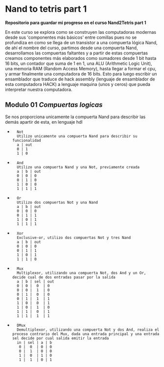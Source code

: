 # Nand to tetris part 1

**Repositorio para guardar mi progreso en el curso Nand2Tetris part 1**

En este curso se explora como se construyen las computadoras modernas desde sus 'componentes más básicos' entre comillas pues no se profundiza en como se llega de un transistor a una compuerta lógica Nand, de ahí el nombre del curso, partimos desde una compuerta Nand, desarrollamos las compuertas faltantes y a partir de estas compuertas creamos componentes más elaborados como sumadores desde 1 bit hasta 16 bits, un contador que suma de 1 en 1, una ALU (Arithmetic Logic Unit), una memoria RAM (Random Access Memory), hasta llegar a formar el cpu, y armar finalmente una computadora de 16 bits.
Esto para luego escribir un ensamblador que traduce de hack assembly (lenguaje de ensamblador de esta computadora HACK) a lenguaje maquina (unos y ceros) que pueda interpretar nuestra computadora.

## Modulo 01 ***Compuertas logicas***

Se nos proporciona unicamente la compuerta Nand para describir las demás apartir de esta, en lenguaje hdl
    
-       Not
        Utilizo unicamente una compuerta Nand para describir su funcionalidad
        a | out
        0 | 1 
        1 | 0

-       And
        Utilizo una compuerta Nand y una Not, previamente creada
        a | b | out
        0 | 0 | 0
        0 | 1 | 0
        1 | 0 | 0
        1 | 1 | 1

-       Or
        Utilizo dos compuertas Not y una Nand
        a | b | out
        0 | 0 | 0
        0 | 1 | 1
        1 | 0 | 1
        1 | 1 | 1

-       Xor
        Exclusive-or, utilizo dos compuertas Not y tres Nand
        a | b | out
        0 | 0 | 0
        0 | 1 | 1
        1 | 0 | 1
        1 | 1 | 0

-       Mux
        Multiplexor, utilizando una compuerta Not, dos And y un Or, decide cual de dos entradas pasar por la salida 
        a | b | sel | out
        0 | 0 |  0  | 0
        0 | 0 |  1  | 0
        0 | 1 |  0  | 0
        0 | 1 |  1  | 1
        1 | 0 |  0  | 1
        1 | 0 |  1  | 0
        1 | 1 |  0  | 1 
        1 | 1 |  1  | 1

-       DMux
        Demultiplexor, utilizando una compuerta Not y dos And, realiza el proceso contrario del Mux, dada una entrada principal y una entrada sel decide por cual salida emitir la entrada
        in | sel | a | b
         0 |  0  | 0 | 0
         0 |  1  | 0 | 0
         1 |  0  | 1 | 0
         1 |  1  | 0 | 1